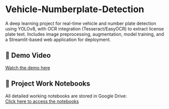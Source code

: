# Vehicle-Numberplate-Detection
A deep learning project for real-time vehicle and number plate detection using YOLOv8, with OCR integration (Tesseract/EasyOCR) to extract license plate text. Includes image preprocessing, augmentation, model training, and a Streamlit-based web application for deployment.
## 🎥 Demo Video

[Watch the demo here]("https://drive.google.com/file/d/1LXE6LEt1KKsKq1HlY_FNKCEOcaOL_7QM/view?usp=sharing")

## 📂 Project Work Notebooks

All detailed working notebooks are stored in Google Drive:  
[Click here to access the notebooks]("https://drive.google.com/drive/folders/1dTEAHqKoGVE_Yf3jeq2rtA0D6lua28oS?usp=sharing")
